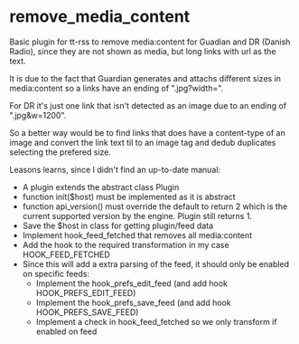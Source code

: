 # remove_media_content

Basic plugin for tt-rss to remove media:content for Guadian and DR (Danish Radio), since they are not shown as media, but long links with url as the text. 

It is due to the fact that Guardian generates and attachs different sizes in media:content so a links have an ending of ".jpg?width=<width>". 

For DR it's just one link that isn't detected as an image due to an ending of ".jpg&w=1200". 

So a better way would be to find links that does have a content-type of an image and convert the link text til to an image tag and dedub duplicates selecting the prefered size. 

Leasons learns, since I didn't find an up-to-date manual:

* A plugin extends the abstract class Plugin
* function init($host) must be implemented as it is abstract
* function api_version() must override the default to return 2 which is the current supported version by the engine. Plugin still returns 1.
* Save the $host in class for getting plugin/feed data
* Implement hook_feed_fetched that removes all media:content
* Add the hook to the required transformation in my case HOOK_FEED_FETCHED 
* Since this will add a extra parsing of the feed, it should only be enabled on specific feeds:
  * Implement the hook_prefs_edit_feed (and add hook HOOK_PREFS_EDIT_FEED)
  * Implement the hook_prefs_save_feed (and add hook HOOK_PREFS_SAVE_FEED)
  * Implement a check in hook_feed_fetched so we only transform if enabled on feed

